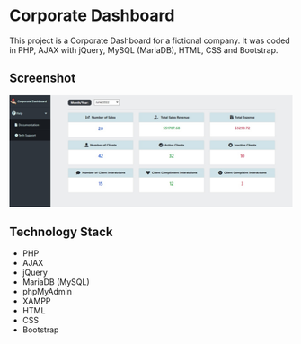 # Corporate Dashboard

This project is a Corporate Dashboard for a fictional company. It was coded in PHP, AJAX with jQuery, MySQL (MariaDB), HTML, CSS and Bootstrap.

## Screenshot 

![Screenshot](Screenshot.jpeg)

## Technology Stack

+ PHP
+ AJAX
+ jQuery
+ MariaDB (MySQL)
+ phpMyAdmin
+ XAMPP
+ HTML
+ CSS
+ Bootstrap
